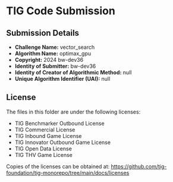 # TIG Code Submission

## Submission Details

* **Challenge Name:** vector_search
* **Algorithm Name:** optimax_gpu
* **Copyright:** 2024 bw-dev36
* **Identity of Submitter:** bw-dev36
* **Identity of Creator of Algorithmic Method:** null
* **Unique Algorithm Identifier (UAI):** null

## License

The files in this folder are under the following licenses:
* TIG Benchmarker Outbound License
* TIG Commercial License
* TIG Inbound Game License
* TIG Innovator Outbound Game License
* TIG Open Data License
* TIG THV Game License

Copies of the licenses can be obtained at:
https://github.com/tig-foundation/tig-monorepo/tree/main/docs/licenses